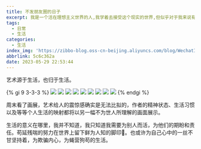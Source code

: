 ```yaml
---
title: 不发朋友圈的日子
excerpt: 我是一个活在理想主义世界的人,我学着去接受这个现实的世界,但似乎对于我来说有点困难。
tags:
  - 日常
  - 生活
categories:
  - 生活
index_img: 'https://zibbo-blog.oss-cn-beijing.aliyuncs.com/blog/WechatIMG50.jpeg'
abbrlink: 5c6c362a
date: 2023-05-29 22:53:44
---
```


艺术源于生活，也归于生活。

{% gi 9 3-3-3 %}
![](https://zibbo-blog.oss-cn-beijing.aliyuncs.com/blog/202305292304500.jpg)
![](https://zibbo-blog.oss-cn-beijing.aliyuncs.com/blog/202305292304521.jpg)
![](https://zibbo-blog.oss-cn-beijing.aliyuncs.com/blog/202305292304547.jpg)
![](https://zibbo-blog.oss-cn-beijing.aliyuncs.com/blog/202305292304571.jpg)
![](https://zibbo-blog.oss-cn-beijing.aliyuncs.com/blog/202305292304587.jpg)
![](https://zibbo-blog.oss-cn-beijing.aliyuncs.com/blog/202305292304605.jpg)
![](https://zibbo-blog.oss-cn-beijing.aliyuncs.com/blog/202305292304622.jpg)
![](https://zibbo-blog.oss-cn-beijing.aliyuncs.com/blog/202305292304639.jpg)
![](https://zibbo-blog.oss-cn-beijing.aliyuncs.com/blog/202305292304659.jpg)
{% endgi %}

周末看了画展，艺术给人的震惊感确实是无法比拟的，作者的精神状态、生活习惯以及等等个人生活的映射都将以另一幅不为世人所理解的画面展示。



生活的意义在哪里，我并不知道，我只知道我需要为别人而活，为他们的期盼和责任。苟延残喘的努力在世界上留下鲜为人知的脚印👣。也或许为自己心中的一丝不甘坚持着，为欺骗内心，为蝇营狗苟的生活。